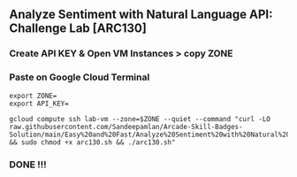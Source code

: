 ##  Analyze Sentiment with Natural Language API: Challenge Lab [ARC130]

### Create API KEY & Open VM Instances > copy ZONE

### Paste on Google Cloud Terminal

```
export ZONE=
export API_KEY=

gcloud compute ssh lab-vm --zone=$ZONE --quiet --command "curl -LO raw.githubusercontent.com/Sandeepamlan/Arcade-Skill-Badges-Solution/main/Easy%20and%20Fast/Analyze%20Sentiment%20with%20Natural%20Language%20API/Analyze%20Sentiment%20with%20Natural%20Language%20API%3A%20Challenge%20Lab/arc130.sh && sudo chmod +x arc130.sh && ./arc130.sh"

```
### DONE !!!
